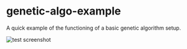 # genetic-algo-example
A quick example of the functioning of a basic genetic algorithm setup.

![test screenshot](https://github.com/Jarrod1937/genetic-algo-example/ga_test.JPG)
